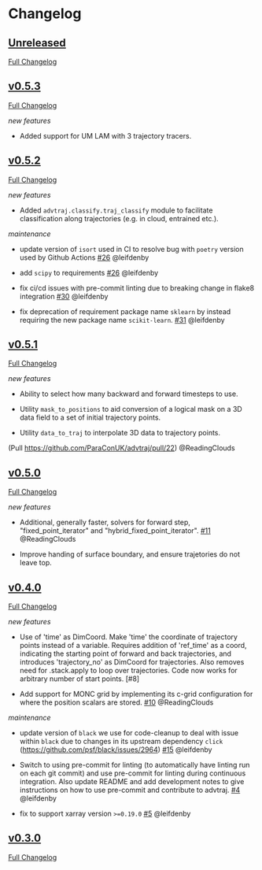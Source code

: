# Changelog

## [Unreleased](https://github.com/ParaConUK/advtraj/tree/HEAD)

[Full Changelog](https://github.com/ParaConUK/advtraj/compare/v0.5.3...HEAD)

## [v0.5.3](https://github.com/ParaConUK/advtraj/tree/v0.5.3)

[Full Changelog](https://github.com/ParaConUK/advtraj/compare/v0.5.2...v0.5.3)

*new features*

- Added support for UM LAM with 3 trajectory tracers.

## [v0.5.2](https://github.com/ParaConUK/advtraj/tree/v0.5.2)

[Full Changelog](https://github.com/ParaConUK/advtraj/compare/v0.5.1...v0.5.2)

*new features*

- Added `advtraj.classify.traj_classify` module to facilitate classification along trajectories (e.g. in cloud, entrained etc.).

*maintenance*

- update version of `isort` used in CI to resolve bug with `poetry` version
  used by Github Actions
  [\#26](https://github.com/ParaConUK/advtraj/pull/26) @leifdenby

- add `scipy` to requirements
  [\#26](https://github.com/ParaConUK/advtraj/pull/26) @leifdenby

- fix ci/cd issues with pre-commit linting due to breaking change in flake8 integration
  [\#30](https://github.com/ParaConUK/advtraj/pull/30) @leifdenby

- fix deprecation of requirement package name `sklearn` by instead requiring
  the new package name `scikit-learn`.
  [\#31](https://github.com/ParaConUK/advtraj/pull/31) @leifdenby


## [v0.5.1](https://github.com/ParaConUK/advtraj/tree/v0.5.1)

[Full Changelog](https://github.com/ParaConUK/advtraj/compare/v0.5.0...v0.5.1)

*new features*

- Ability to select how many backward and forward timesteps to use.

- Utility `mask_to_positions` to aid conversion of a logical mask on a 3D data
  field to a set of initial trajectory points.

- Utility `data_to_traj` to interpolate 3D data to trajectory points.

(Pull https://github.com/ParaConUK/advtraj/pull/22) @ReadingClouds

## [v0.5.0](https://github.com/ParaConUK/advtraj/tree/v0.5.0)

[Full Changelog](https://github.com/ParaConUK/advtraj/compare/v0.4.0...v0.5.0)

*new features*

- Additional, generally faster, solvers for forward step, "fixed_point_iterator"
  and "hybrid_fixed_point_iterator".
 [\#11](https://github.com/ParaConUK/advtraj/pull/19) @ReadingClouds

- Improve handing of surface boundary, and ensure trajetories do not leave top.

## [v0.4.0](https://github.com/ParaConUK/advtraj/tree/v0.4.0)

[Full Changelog](https://github.com/ParaConUK/advtraj/compare/v0.3.0...v0.4.0)

*new features*

- Use of 'time' as DimCoord. Make 'time' the coordinate of trajectory points
  instead of a variable. Requires addition of 'ref_time' as a coord,
  indicating the starting point of forward and back trajectories, and
  introduces 'trajectory_no' as DimCoord for trajectories.
  Also removes need for .stack.apply to loop over trajectories.
  Code now works for arbitrary number of start points. [\#8]

- Add support for MONC grid by implementing its c-grid
  configuration for where the position scalars are stored.
  [\#10](https://github.com/ParaConUK/advtraj/pull/10) @ReadingClouds

*maintenance*

- update version of `black` we use for code-cleanup to deal with issue within
  `black` due to changes in its upstream dependency `click`
  (https://github.com/psf/black/issues/2964)
  [\#15](https://github.com/ParaConUK/advtraj/pull/15) @leifdenby

- Switch to using pre-commit for linting (to automatically have linting run on
  each git commit) and use pre-commit for linting during continuous
  integration. Also update README and add development notes to give
  instructions on how to use pre-commit and contribute to advtraj.
  [\#4](https://github.com/ParaConUK/advtraj/pull/4) @leifdenby

- fix to support xarray version `>=0.19.0`
  [\#5](https://github.com/ParaConUK/advtraj/pull/5) @leifdenby




## [v0.3.0](https://github.com/ParaConUK/advtraj/tree/v0.3.0)

[Full Changelog](https://github.com/ParaConUK/advtraj/compare/c5e3ba670...v0.3.0)

